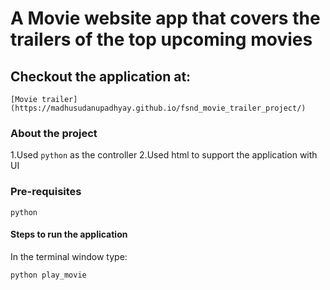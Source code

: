 # A Movie website app that covers the trailers of the top upcoming movies

## Checkout the application at: 

`[Movie trailer](https://madhusudanupadhyay.github.io/fsnd_movie_trailer_project/)`

### About the project

1.Used `python` as the controller
2.Used html to support the application with UI

### Pre-requisites

`python`

#### Steps to run the application

In the terminal window type:

```bash
python play_movie
```



